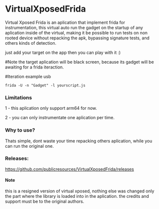 # VirtualXposedFrida
Virtual Xposed Frida is an aplication that implement frida for instrumentation, this virtual auto run the gadget on the startup of any aplication inside of the virtual, making it be possible to run tests on non rooted device without repacking the apk, bypassing signature tests, and others kinds of detection.

just add your target on the app then you can play with it :)

#Note
the target aplication will be black screen, because its gadget will be awaiting for a frida iteraction.

#Iteration example
usb
```
frida -U -n "Gadget" -l yourscript.js
```

### Limitations
1 - this aplication only support arm64 for now.

2 - you can only instrumentate one aplication per time.

### Why to use?
Thats simple, dont waste your time repacking others aplication, while you can run the original one.

### Releases:
https://github.com/publicresources/VirtualXposedFrida/releases


#### Note
this is a resigned version of virtual xposed, nothing else was changed only the part where the library is loaded into in the aplication.
the credits and support must be to the original authors.
